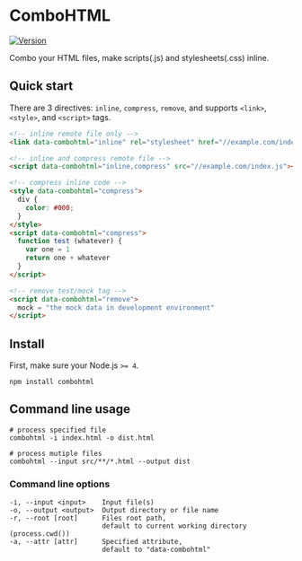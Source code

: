 # ComboHTML

[![Version](https://img.shields.io/npm/v/combohtml.svg?style=flat)](https://www.npmjs.com/package/combohtml)

Combo your HTML files, make scripts(.js) and stylesheets(.css) inline.

## Quick start

There are 3 directives: `inline`, `compress`, `remove`, and supports `<link>`, `<style>`, and `<script>` tags.

```html
<!-- inline remote file only -->
<link data-combohtml="inline" rel="stylesheet" href="//example.com/index.css">

<!-- inline and compress remote file -->
<script data-combohtml="inline,compress" src="//example.com/index.js"></script>

<!-- compress inline code -->
<style data-combohtml="compress">
  div {
    color: #000;
  }
</style>
<script data-combohtml="compress">
  function test (whatever) {
    var one = 1
    return one + whatever
  }
</script>

<!-- remove test/mock tag -->
<script data-combohtml="remove">
  mock = "the mock data in development environment"
</script>
```

## Install

First, make sure your Node.js `>= 4`.

```shell
npm install combohtml
```

## Command line usage

```shell
# process specified file
combohtml -i index.html -o dist.html

# process mutiple files
combohtml --input src/**/*.html --output dist
```

### Command line options

```shell
-i, --input <input>    Input file(s)
-o, --output <output>  Output directory or file name
-r, --root [root]      Files root path,
                       default to current working directory (process.cwd())
-a, --attr [attr]      Specified attribute,
                       default to "data-combohtml"
```
